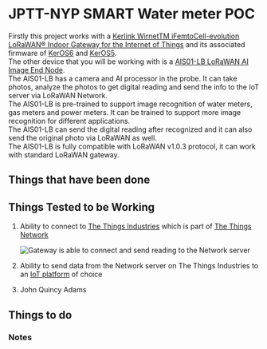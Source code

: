 # JPTT-NYP SMART Water meter POC
Firstly this project works with a [Kerlink WirnetTM iFemtoCell-evolution LoRaWAN® Indoor Gateway for the Internet of Things](https://wikikerlink.fr/wirnet-productline/lib/exe/fetch.php?media=documentation:commercial_leaflet_ifemtocell-evolution_2.9.pdf) and its associated firmware of [KerOS6](https://keros.docs.kerlink.com/) and [KerOS5](https://wikikerlink.fr/wirnet-productline/doku.php?id=wiki:quickstart:quickstart_ifevo).
<br>
The other device that you will be working with is a [AIS01-LB LoRaWAN AI Image End Node](https://www.dropbox.com/scl/fo/cbhhihqz5pknkdnkqoze7/AKYgsyGJRknqMeUeeOHVLyE?dl=0&e=1&preview=Datasheet_AIS01-xB+%26+AIS01-xS_AI+Image+End+Node.pdf&rlkey=eq9oz658wa7xck0ozov8cai6o&st=bgbipr23). 
<br>
The AIS01-LB has a camera and AI processor in the probe. It can take photos, analyze the photos to get digital reading and send the info to the IoT server via LoRaWAN Network.<br>
The AIS01-LB is pre-trained to support image recognition of water meters, gas meters and power meters. It can be trained to support more image recognition for different applications.<br>
The AIS01-LB can send the digital reading after recognized and it can also send the original photo via LoRaWAN as well.<br>
The AIS01-LB is fully compatible with LoRaWAN v1.0.3 protocol, it can work with standard LoRaWAN gateway.

## Things that have been done

## Things Tested to be Working
  1. Ability to connect to [The Things Industries](https://www.thethingsindustries.com/) which is part of [The Things Network](https://www.thethingsnetwork.org/)

      ![Gateway is able to connect and send reading to the Network server](https://cdn.discordapp.com/attachments/666917440910786581/1322043014260064379/B828GgAAAAAElFTkSuQmCC.png?ex=676f7000&is=676e1e80&hm=45ab37022e6dc028a588ccfa724dd8ce5ff5355f453452693c4ee2c13b6daa14&)
  
2. Ability to send data from the Network server on The Things Industries to an [IoT platform](https://wiki.thingseye.io/xwiki/bin/view/Main/Get%20ThingsEye%20Account/) of choice 
  3. John Quincy Adams

## Things to do

### Notes
